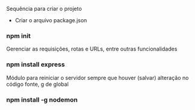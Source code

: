Sequência para criar o projeto
- Criar o arquivo package.json
### npm init

Gerenciar as requisições, rotas e URLs, entre outras funcionalidades
### npm install express

Módulo para reiniciar o servidor sempre que houver (salvar) alteração no código fonte, g de global
### npm install -g nodemon